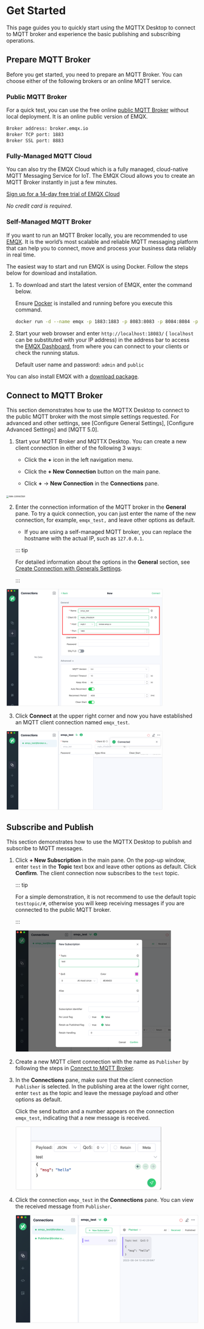 # Get Started

This page guides you to quickly start using the MQTTX Desktop to connect to MQTT broker and experience the basic publishing and subscribing operations.

## Prepare MQTT Broker

Before you get started, you need to prepare an MQTT Broker. You can choose either of the following brokers or an online MQTT service.

### Public MQTT Broker

For a quick test, you can use the free online [public MQTT Broker](https://www.emqx.com/en/mqtt/public-mqtt5-broker) without local deployment. It is an online public version of EMQX.

```shell
Broker address: broker.emqx.io
Broker TCP port: 1883
Broker SSL port: 8883
```

### Fully-Managed MQTT Cloud

You can also try the EMQX Cloud which is a fully managed, cloud-native MQTT Messaging Service for IoT. The EMQX Cloud allows you to create an MQTT Broker instantly in just a few minutes.

[Sign up for a 14-day free trial of EMQX Cloud](https://www.emqx.com/en/try?product=cloud)

*No credit card is required*.

### Self-Managed MQTT Broker

If you want to run an MQTT Broker locally, you are recommended to use [EMQX](https://www.emqx.com/en/products/emqx). It is the world’s most scalable and reliable MQTT messaging platform that can help you to connect, move and process your business data reliably in real time.

The easiest way to start and run EMQX is using Docker. Follow the steps below for download and installation.

1. To download and start the latest version of EMQX, enter the command below.

   Ensure [Docker](https://www.docker.com/) is installed and running before you execute this command.

   ```bash
   docker run -d --name emqx -p 1883:1883 -p 8083:8083 -p 8084:8084 -p 8883:8883 -p 18083:18083 emqx/emqx-enterprise:latest
   ```

2. Start your web browser and enter `http://localhost:18083/` ( `localhost` can be substituted with your IP address) in the address bar to access the [EMQX Dashboard](https://docs.emqx.com/en/enterprise/v5.1/dashboard/introduction.html), from where you can connect to your clients or check the running status.

   Default user name and password: `admin` and `public`

You can also install EMQX with a [download package](https://www.emqx.com/en/try?product=enterprise).

## Connect to MQTT Broker

This section demonstrates how to use the MQTTX Desktop to connect to the public MQTT broker with the most simple settings requested. For advanced and other settings, see [Configure General Settings], [Configure Advanced Settings] and [MQTT 5.0]. <!-- Add links later-->

1. Start your MQTT Broker and MQTTX Desktop. You can create a new client connection in either of the following 3 ways:

   - Click the **+** icon in the left navigation menu.

   - Click the **+ New Connection** button on the main pane.

   - Click **+** -> **New Connection** in the **Connections** pane.  

<img src="/Users/emqx/Documents/MQTTX/docs/desktop/en/quick-start/assets/new-connection.png" alt="new-connection" style="zoom:40%;" />

2. Enter the connection information of the MQTT broker in the **General** pane. To try a quick connection, you can just enter the name of the new connection, for example, `emqx_test,` and leave other options as default.

   - If you are using a self-managed MQTT broker, you can replace the hostname with the actual IP, such as `127.0.0.1`.

   ::: tip

   For detailed information about the options in the **General** section, see [Create Connection with Generals Settings](../use-desktop/connect.md).

   :::

<img src="./assets/mqttx-brokerinfo.png" alt="mqttx-brokerinfo" style="zoom:40%;" />

3. Click **Connect** at the upper right corner and now you have established an MQTT client connection named `emqx_test`.

<img src="./assets/mqttx-connected.png" alt="mqttx-connected" style="zoom:40%;" />

## Subscribe and Publish

This section demonstrates how to use the MQTTX Desktop to publish and subscribe to MQTT messages.

1. Click **+ New Subscription** in the main pane. On the pop-up window, enter `test` in the **Topic** text box and leave other options as default. Click **Confirm**. The client connection now subscribes to the `test` topic.

   ::: tip

   For a simple demonstration, it is not recommend to use the default topic `testtopic/#`, otherwise you will keep receiving messages if you are connected to the public MQTT broker.

   :::

   <img src="./assets/new-subscribe.png" alt="new-subscribe" style="zoom:40%;" />

2. Create a new MQTT client connection with the name as `Publisher` by following the steps in [Connect to MQTT Broker](#connect-to-mqtt-broker).

3. In the **Connections** pane, make sure that the client connection `Publisher` is selected. In the publishing area at the lower right corner, enter `test` as the topic and leave the message payload and other options as default.

   Click the send button and a number appears on the connection `emqx_test`, indicating that a new message is received.

   <img src="./assets/publish.png" alt="publish" style="zoom:40%;" />

4. Click the connection `emqx_test` in the **Connections** pane. You can view the received message from `Publisher`.

   <img src="./assets/receive.png" alt="receive" style="zoom:50%;" />
